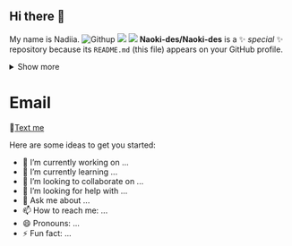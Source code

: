 ## Hi there 👋
My name is Nadiia.
![Githup](https://img.shields.io/badge/Matomo-3152A0?style=for-the-badge&logo=Matomo&logoColor=white)
![](https://img.shields.io/badge/Figma-F24E1E?style=for-the-badge&logo=figma&logoColor=white)
![](https://img.shields.io/badge/Krita-203759?style=for-the-badge&logo=krita&logoColor=EEF37B)
**Naoki-des/Naoki-des** is a ✨ _special_ ✨ repository because its `README.md` (this file) appears on your GitHub profile.



<details>

  <summary> Show more 
  </summary>

  1
  2
  3
  
</details>

# Email
:email:[Text me](mailto:din.nadine.din@gmail.com)

Here are some ideas to get you started:

- 🔭 I’m currently working on ...
- 🌱 I’m currently learning ...
- 👯 I’m looking to collaborate on ...
- 🤔 I’m looking for help with ...
- 💬 Ask me about ...
- 📫 How to reach me: ...
- 😄 Pronouns: ...
- ⚡ Fun fact: ...

